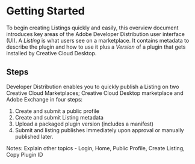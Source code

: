 # Getting Started

To begin creating Listings quickly and easily, this overview document introduces key areas of the Adobe Developer Distribution user interface (UI). A _Listing_ is what users see on a marketplace. It contains metadata to describe the plugin and how to use it plus a _Version_ of a plugin that gets installed by Creative Cloud Desktop.

## Steps

Developer Distribution enables you to quickly publish a Listing on two Creative Cloud Marketplaces; Creative Cloud Desktop marketplace and Adobe Exchange in four steps:

1. Create and submit a public profile
2. Create and submit Listing metadata
3. Upload a packaged plugin version (includes a manifest)
4. Submit and listing publishes immediately upon approval or manually published later.

Notes: Explain other topics - Login, Home, Public Profile, Create Listing, Copy Plugin ID
